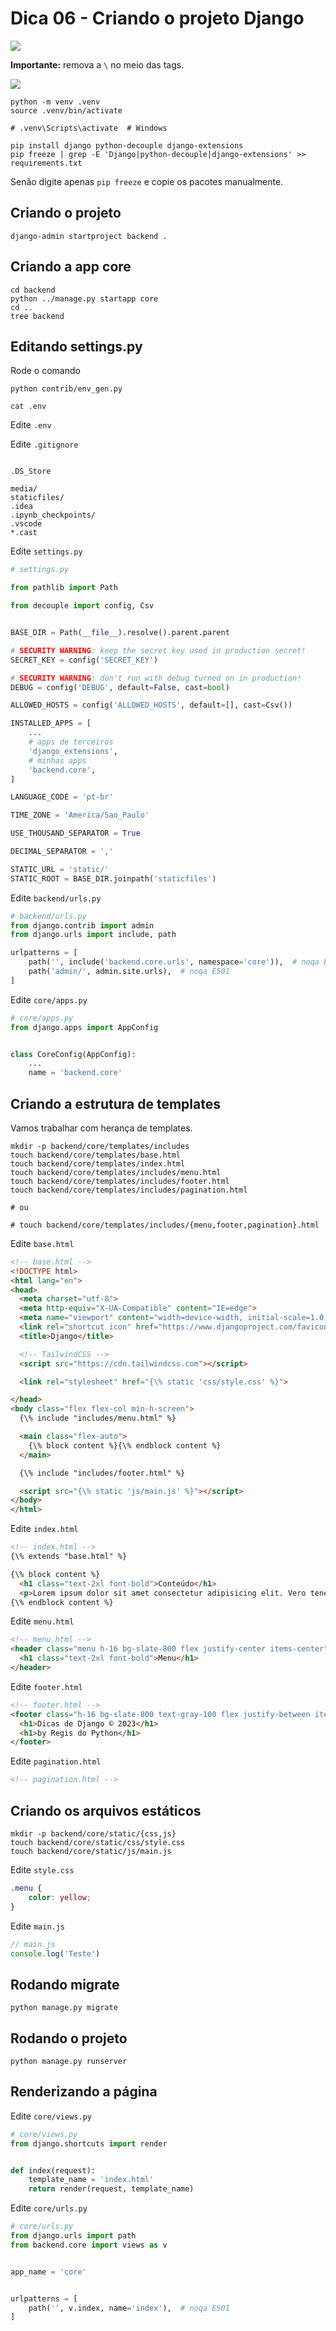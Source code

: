 # Dica 06 - Criando o projeto Django

<a href="https://youtu.be/9U9MLXFqjlk">
    <img src="../.gitbook/assets/youtube.png">
</a>

**Importante:** remova a `\` no meio das tags.

![](../.gitbook/assets/tags.png)


```
python -m venv .venv
source .venv/bin/activate

# .venv\Scripts\activate  # Windows

pip install django python-decouple django-extensions
pip freeze | grep -E 'Django|python-decouple|django-extensions' >> requirements.txt
```

Senão digite apenas `pip freeze` e copie os pacotes manualmente.

## Criando o projeto

```
django-admin startproject backend .
```

## Criando a app core

```
cd backend
python ../manage.py startapp core
cd ..
tree backend
```

## Editando settings.py

Rode o comando

```
python contrib/env_gen.py

cat .env
```

Edite `.env`

Edite `.gitignore`

```

.DS_Store

media/
staticfiles/
.idea
.ipynb_checkpoints/
.vscode
*.cast
```

Edite `settings.py`

```python
# settings.py

from pathlib import Path

from decouple import config, Csv


BASE_DIR = Path(__file__).resolve().parent.parent

# SECURITY WARNING: keep the secret key used in production secret!
SECRET_KEY = config('SECRET_KEY')

# SECURITY WARNING: don't run with debug turned on in production!
DEBUG = config('DEBUG', default=False, cast=bool)

ALLOWED_HOSTS = config('ALLOWED_HOSTS', default=[], cast=Csv())

INSTALLED_APPS = [
    ...
    # apps de terceiros
    'django_extensions',
    # minhas apps
    'backend.core',
]

LANGUAGE_CODE = 'pt-br'

TIME_ZONE = 'America/Sao_Paulo'

USE_THOUSAND_SEPARATOR = True

DECIMAL_SEPARATOR = ','

STATIC_URL = 'static/'
STATIC_ROOT = BASE_DIR.joinpath('staticfiles')
```

Edite `backend/urls.py`

```python
# backend/urls.py
from django.contrib import admin
from django.urls import include, path

urlpatterns = [
    path('', include('backend.core.urls', namespace='core')),  # noqa E501
    path('admin/', admin.site.urls),  # noqa E501
]
```

Edite `core/apps.py`

```python
# core/apps.py
from django.apps import AppConfig


class CoreConfig(AppConfig):
    ...
    name = 'backend.core'
```

## Criando a estrutura de templates

Vamos trabalhar com herança de templates.

```
mkdir -p backend/core/templates/includes
touch backend/core/templates/base.html
touch backend/core/templates/index.html
touch backend/core/templates/includes/menu.html
touch backend/core/templates/includes/footer.html
touch backend/core/templates/includes/pagination.html

# ou

# touch backend/core/templates/includes/{menu,footer,pagination}.html
```

Edite `base.html`

```html
<!-- base.html -->
<!DOCTYPE html>
<html lang="en">
<head>
  <meta charset="utf-8">
  <meta http-equiv="X-UA-Compatible" content="IE=edge">
  <meta name="viewport" content="width=device-width, initial-scale=1.0, shrink-to-fit=no">
  <link rel="shortcut icon" href="https://www.djangoproject.com/favicon.ico">
  <title>Django</title>

  <!-- TailwindCSS -->
  <script src="https://cdn.tailwindcss.com"></script>

  <link rel="stylesheet" href="{\% static 'css/style.css' %}">

</head>
<body class="flex flex-col min-h-screen">
  {\% include "includes/menu.html" %}

  <main class="flex-auto">
    {\% block content %}{\% endblock content %}
  </main>

  {\% include "includes/footer.html" %}

  <script src="{\% static 'js/main.js' %}"></script>
</body>
</html>
```
Edite `index.html`

```html
<!-- index.html -->
{\% extends "base.html" %}

{\% block content %}
  <h1 class="text-2xl font-bold">Conteúdo</h1>
  <p>Lorem ipsum dolor sit amet consectetur adipisicing elit. Vero tenetur repudiandae id animi, labore magni cumque tempore eum culpa esse exercitationem modi est enim sunt in maxime aut quo deleniti!</p>
{\% endblock content %}
```
Edite `menu.html`

```html
<!-- menu.html -->
<header class="menu h-16 bg-slate-800 flex justify-center items-center">
  <h1 class="text-2xl font-bold">Menu</h1>
</header>
```

Edite `footer.html`

```html
<!-- footer.html -->
<footer class="h-16 bg-slate-800 text-gray-100 flex justify-between items-center px-4 text-lg">
  <h1>Dicas de Django © 2023</h1>
  <h1>by Regis do Python</h1>
</footer>
```
Edite `pagination.html`

```html
<!-- pagination.html -->
```

## Criando os arquivos estáticos

```
mkdir -p backend/core/static/{css,js}
touch backend/core/static/css/style.css
touch backend/core/static/js/main.js
```

Edite `style.css`

```css
.menu {
    color: yellow;
}
```
Edite `main.js`

```js
// main.js
console.log('Teste')
```

## Rodando migrate

```
python manage.py migrate
```

## Rodando o projeto

```
python manage.py runserver
```

## Renderizando a página

Edite `core/views.py`

```python
# core/views.py
from django.shortcuts import render


def index(request):
    template_name = 'index.html'
    return render(request, template_name)
```

Edite `core/urls.py`

```python
# core/urls.py
from django.urls import path
from backend.core import views as v


app_name = 'core'


urlpatterns = [
    path('', v.index, name='index'),  # noqa E501
]
```

